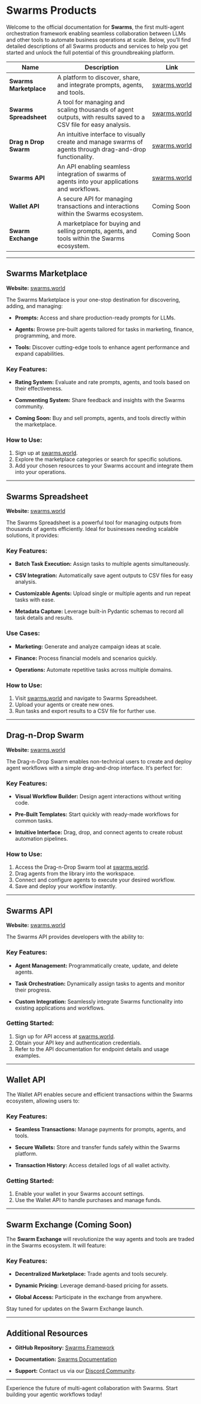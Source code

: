 # Swarms Products

Welcome to the official documentation for **Swarms**, the first multi-agent orchestration framework enabling seamless collaboration between LLMs and other tools to automate business operations at scale. Below, you’ll find detailed descriptions of all Swarms products and services to help you get started and unlock the full potential of this groundbreaking platform.



| **Name**              | **Description**                                                                                                   | **Link**                  |
|-----------------------|-------------------------------------------------------------------------------------------------------------------|---------------------------|
| **Swarms Marketplace** | A platform to discover, share, and integrate prompts, agents, and tools.                                         | [swarms.world](https://swarms.world) |
| **Swarms Spreadsheet** | A tool for managing and scaling thousands of agent outputs, with results saved to a CSV file for easy analysis.  | [swarms.world](https://swarms.world) |
| **Drag n Drop Swarm**  | An intuitive interface to visually create and manage swarms of agents through drag-and-drop functionality.       | [swarms.world](https://swarms.world) |
| **Swarms API**         | An API enabling seamless integration of swarms of agents into your applications and workflows.                   | [swarms.world](https://swarms.world) |
| **Wallet API**         | A secure API for managing transactions and interactions within the Swarms ecosystem.                             | Coming Soon               |
| **Swarm Exchange**     | A marketplace for buying and selling prompts, agents, and tools within the Swarms ecosystem.                    | Coming Soon               |



---

## Swarms Marketplace
**Website:** [swarms.world](https://swarms.world)

The Swarms Marketplace is your one-stop destination for discovering, adding, and managing:

- **Prompts:** Access and share production-ready prompts for LLMs.

- **Agents:** Browse pre-built agents tailored for tasks in marketing, finance, 
programming, and more.
- **Tools:** Discover cutting-edge tools to enhance agent performance and expand 
capabilities.

### Key Features:
- **Rating System:** Evaluate and rate prompts, agents, and tools based on their 
effectiveness.
- **Commenting System:** Share feedback and insights with the Swarms community.

- **Coming Soon:** Buy and sell prompts, agents, and tools directly within the 
marketplace.

### How to Use:
1. Sign up at [swarms.world](https://swarms.world).
2. Explore the marketplace categories or search for specific solutions.
3. Add your chosen resources to your Swarms account and integrate them into your operations.

---

## Swarms Spreadsheet
**Website:** [swarms.world](https://swarms.world)

The Swarms Spreadsheet is a powerful tool for managing outputs from thousands of agents efficiently. Ideal for businesses needing scalable solutions, it provides:

### Key Features:
- **Batch Task Execution:** Assign tasks to multiple agents simultaneously.

- **CSV Integration:** Automatically save agent outputs to CSV files for easy analysis.

- **Customizable Agents:** Upload single or multiple agents and run repeat tasks with 
ease.
- **Metadata Capture:** Leverage built-in Pydantic schemas to record all task details 
and results.

### Use Cases:
- **Marketing:** Generate and analyze campaign ideas at scale.

- **Finance:** Process financial models and scenarios quickly.

- **Operations:** Automate repetitive tasks across multiple domains.


### How to Use:
1. Visit [swarms.world](https://swarms.world) and navigate to Swarms Spreadsheet.
2. Upload your agents or create new ones.
3. Run tasks and export results to a CSV file for further use.

---

## Drag-n-Drop Swarm
**Website:** [swarms.world](https://swarms.world)

The Drag-n-Drop Swarm enables non-technical users to create and deploy agent workflows with a simple drag-and-drop interface. It’s perfect for:

### Key Features:
- **Visual Workflow Builder:** Design agent interactions without writing code.

- **Pre-Built Templates:** Start quickly with ready-made workflows for common tasks.

- **Intuitive Interface:** Drag, drop, and connect agents to create robust automation 
pipelines.

### How to Use:
1. Access the Drag-n-Drop Swarm tool at [swarms.world](https://swarms.world).
2. Drag agents from the library into the workspace.
3. Connect and configure agents to execute your desired workflow.
4. Save and deploy your workflow instantly.

---

## Swarms API
**Website:** [swarms.world](https://swarms.world)

The Swarms API provides developers with the ability to:

### Key Features:
- **Agent Management:** Programmatically create, update, and delete agents.

- **Task Orchestration:** Dynamically assign tasks to agents and monitor their progress.

- **Custom Integration:** Seamlessly integrate Swarms functionality into existing 
applications and workflows.

### Getting Started:
1. Sign up for API access at [swarms.world](https://swarms.world).
2. Obtain your API key and authentication credentials.
3. Refer to the API documentation for endpoint details and usage examples.

---

## Wallet API
The Wallet API enables secure and efficient transactions within the Swarms ecosystem, allowing users to:

### Key Features:
- **Seamless Transactions:** Manage payments for prompts, agents, and tools.

- **Secure Wallets:** Store and transfer funds safely within the Swarms platform.

- **Transaction History:** Access detailed logs of all wallet activity.


### Getting Started:
1. Enable your wallet in your Swarms account settings.
2. Use the Wallet API to handle purchases and manage funds.

---

## Swarm Exchange (Coming Soon)
The **Swarm Exchange** will revolutionize the way agents and tools are traded in the Swarms ecosystem. It will feature:

### Key Features:
- **Decentralized Marketplace:** Trade agents and tools securely.

- **Dynamic Pricing:** Leverage demand-based pricing for assets.

- **Global Access:** Participate in the exchange from anywhere.


Stay tuned for updates on the Swarm Exchange launch.

---

## Additional Resources
- **GitHub Repository:** [Swarms Framework](https://github.com/kyegomez/swarms)

- **Documentation:** [Swarms Documentation](https://docs.swarms.world)

- **Support:** Contact us via our [Discord Community](https://discord.gg/swarms).

---

Experience the future of multi-agent collaboration with Swarms. Start building your agentic workflows today!

